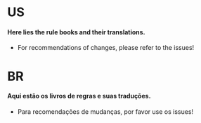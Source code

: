 # US
#### Here lies the rule books and their translations.
- For recommendations of changes, please refer to the issues!

# BR
#### Aqui estão os livros de regras e suas traduções.
- Para recomendações de mudanças, por favor use os issues! 
